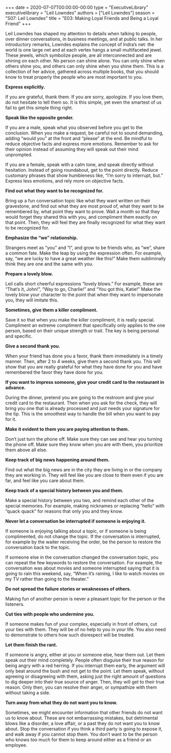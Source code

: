 +++
date = 2020-07-07T00:00:00-00:00
type = "ExecutiveLibrary"
executivelibrary = "Leil Lowndes"
authors = ["Leil Lowndes"]
season = "S07: Leil Lowndes"
title = "E03: Making Loyal Friends and Being a Loyal Friend"
+++

Leil Lowndes has shaped my attention to details when talking to people, over dinner conversations, in business meetings, and at public talks. In her introductory remarks, Lowndes explains the concept of Indra’s net: the world is one large net and at each vertex hangs a small multifaceted jewel. These jewels, which symbolize people, are all interconnected and are shining on each other. No person can shine alone. You can only shine when others shine you, and others can only shine when you shine them. This is a collection of her advice, gathered across multiple books, that you should know to treat properly the people who are most important to you. 

**Express explicitly.**

If you are grateful, thank them. If you are sorry, apologize. If you love them, do not hesitate to tell them so. It is this simple, yet even the smartest of us fail to get this simple thing right.  

**Speak like the opposite gender.**

If you are a male, speak what you observed before you get to the conclusion. When you make a request, be careful not to sound demanding, adding “would you” at the front and “please” at the end. Be mindful to reduce objective facts and express more emotions. Remember to ask for their opinion instead of assuming they will speak out their mind unprompted.  

If you are a female, speak with a calm tone, and speak directly without hesitation. Instead of going roundabout, get to the point directly. Reduce customary phrases that show humbleness like, “I’m sorry to interrupt, but.” Express less emotions, and rely more on objective facts. 

**Find out what they want to be recognized for.**

Bring up a fun conversation topic like what they want written on their gravestone, and find out what they are most proud of, what they want to be remembered by, what point they want to prove. Wait a month so that they would forget they shared this with you, and compliment them exactly on that point. Then, they will feel they are finally recognized for what they want to be recognized for.  

**Emphasize the “we” relationship.**

Strangers meet as “you” and “I”, and grow to be friends who, as “we”, share a common fate. Make the leap by using the expression often. For example, say, “we are lucky to have a great weather like this!” Make them subliminally think they are one and the same with you. 

**Prepare a lovely blow.**

Leil calls short cheerful expressions “lovely blows.” For example, these are “That’s it, John!”, “Way to go, Charlie!” and “You got this, Katie!” Make the lovely blow your character to the point that when they want to impersonate you, they will imitate this. 

**Sometimes, give them a killer compliment.**

Save it so that when you make the killer compliment, it is really special. Compliment an extreme compliment that specifically only applies to the one person, based on their unique strength or trait. The key is being personal and specific. 

**Give a second thank you.**

When your friend has done you a favor, thank them immediately in a timely manner. Then, after 2 to 4 weeks, give them a second thank you. This will show that you are really grateful for what they have done for you and have remembered the favor they have done for you. 

**If you want to impress someone, give your credit card to the restaurant in advance.**

During the dinner, pretend you are going to the restroom and give your credit card to the restaurant. Then when you ask for the check, they will bring you one that is already processed and just needs your signature for the tip. This is the smoothest way to handle the bill when you want to pay for it. 

**Make it evident to them you are paying attention to them.**

Don’t just turn the phone off. Make sure they can see and hear you turning the phone off. Make sure they know when you are with them, you prioritize them above all else. 

**Keep track of big news happening around them.**

Find out what the big news are in the city they are living in or the company they are working in. They will feel like you are close to them even if you are far, and feel like you care about them. 

**Keep track of a special history between you and them.**

Make a special history between you two, and remind each other of the special memories. For example, making nicknames or replacing “hello” with “quack quack” for reasons that only you and they know. 

**Never let a conversation be interrupted if someone is enjoying it.**

If someone is enjoying talking about a topic, or if someone is being complimented, do not change the topic. If the conversation is interrupted, for example by the waiter receiving the order, be the person to restore the conversation back to the topic.  

If someone else in the conversation changed the conversation topic, you can repeat the few keywords to restore the conversation. For example, the conversation was about movies and someone interrupted saying that it is going to rain this weekend, say, “When it’s raining, I like to watch movies on my TV rather than going to the theater.” 

**Do not spread the failure stories or weaknesses of others.**

Making fun of another person is never a pleasant topic for the person or the listeners.  

**Cut ties with people who undermine you.**

If someone makes fun of your complex, especially in front of others, cut your ties with them. They will be of no help to you in your life. You also need to demonstrate to others how such disrespect will be treated. 

**Let them finish the rant.**

If someone is angry, either at you or someone else, hear them out. Let them speak out their mind completely. People often disguise their true reason for being angry with a red herring. If you interrupt them early, the argument will only beat around the bush and not get to the point. Let them speak, without agreeing or disagreeing with them, asking just the right amount of questions to dig deeper into their true source of anger. Then, they will get to their true reason. Only then, you can resolve their anger, or sympathize with them without taking a side. 

**Turn away from what they do not want you to know.**

Sometimes, we might encounter information that other friends do not want us to know about. These are not embarrassing mistakes, but detrimental blows like a disorder, a love affair, or a past they do not want you to know about. Stop the conversation if you think a third party is going to expose it, and walk away if you cannot stop them. You don’t want to be the person who knows too much for them to keep around either as a friend or an employee. 